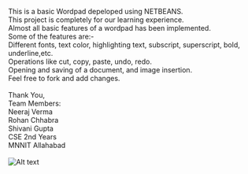 This is a basic Wordpad depeloped using NETBEANS.<br />
This project is completely for our learning experience.<br />
Almost all basic features of a wordpad has been implemented.<br />
Some of the features are:-<br />
Different fonts, text color, highlighting text, subscript, superscript, bold, underline,etc.<br />
Operations like cut, copy, paste, undo, redo.<br />
Opening and saving of a document, and image insertion.<br />
Feel free to fork and add changes. <br />
<br />
Thank You,<br />
Team Members: <br />
Neeraj Verma<br />
Rohan Chhabra<br />
Shivani Gupta<br />
CSE 2nd Years<br />
MNNIT Allahabad<br />
<br />
![Alt text](images/imgage1.jpg?raw=true "Optional Title")

